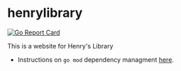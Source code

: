 # henrylibrary
[![Go Report Card](https://goreportcard.com/badge/github.com/danielorf/henrylibrary)](https://goreportcard.com/report/github.com/danielorf/henrylibrary)

This is a website for Henry's Library

- Instructions on `go mod` dependency managment [here](https://medium.com/@adiach3nko/package-management-with-go-modules-the-pragmatic-guide-c831b4eaaf31).